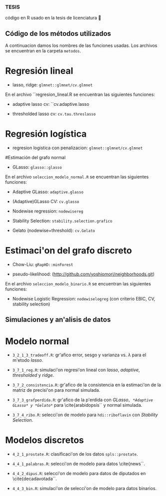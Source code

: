 ### TESIS
código en R usado en la tesis de licenciatura :rocket:

## Código de los métodos utilizados

A continuacion damos los nombres de las funciones usadas. Los archivos se encuentran en la carpeta ``metodos``.


# Regresión lineal

* lasso, ridge: ``glmnet::glmnet/cv.glmnet``

En el archivo ``regresion_lineal.R</tt> se encuentran las siguientes funciones:

* adaptive lasso cv: ``cv.adaptive.lasso</tt>

* thresholded lasso cv: ``cv.tau.threslasso``


# Regresión logística


* regresion logistica con penalizacion: ``glmnet::glmnet/cv.glmnet ``



#Estimación del grafo normal


* GLasso: ``glasso::glasso``


En el archivo ``seleccion_modelo_normal.R`` se encuentran las siguientes funciones:


* Adaptive GLasso: ``adaptive.glasso``

* (Adaptive)GLasso CV: ``cv.glasso``

* Nodewise regression: ``nodewisereg``

* Stability Selection: ``stability.selection.grafico``

* Gelato (nodewise+threshold): ``cv.Gelato``


# Estimaci\'on del grafo discreto

* Chow-Liu: ``gRapHD::minForest``

* pseudo-likelihood: (http://github.com/yoshiomori/neighborhoods.git)


En el archivo ``seleccion_modelo_binario.R`` se encuentran las siguientes funciones:


* Nodewise Logistic Regression: ``nodewiselogreg``
(con criterio EBIC, CV, stability selection)


## Simulaciones y an\'alisis de datos

# Modelo normal

* ``3_2_1_3_tradeoff.R``: gr\'afico error, sesgo y varianza vs. $\lambda$ para el m\'etodo *lasso*.

* ``3_7_1_reg.R``: simulaci\'on regresi\'on lineal con *lasso*, *adaptive*, *thresholded* y *ridge*.


* ``3_7_2_consistencia.R``: gr\'afico de la consistencia en la estimaci\'on de la matriz de precisi\'on  para normal simulada.


* ``3_7_3_grafperdida.R``: gr\'afico de la p\'erdida con *GLasso``, *Adaptive GLasso* y *Gelato*``* para \cite{arabidopsis`` y normal simulada.

* ``3_7_4_ribo.R``: selecci\'on de modelo para ``hdi::riboflavin`` con *Stability Selection*. 



# Modelos discretos


* ``4_2_1_prostate.R``: clasificaci\'on de los datos ``spls::prostate``.

* ``4_4_1_palabras.R``: selecci\'on de modelo para datos \cite{news``.


* ``4_4_2_dipus.R``: selecci\'on de modelo para datos  de diputados en \cite{decadavotada``.


* ``4_4_3_bin.R``: simulaci\'on de selecci\'on de modelo para datos binarios.
